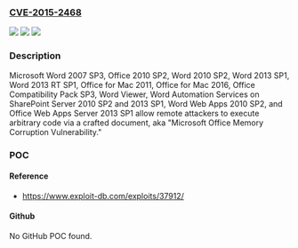 ### [CVE-2015-2468](https://cve.mitre.org/cgi-bin/cvename.cgi?name=CVE-2015-2468)
![](https://img.shields.io/static/v1?label=Product&message=n%2Fa&color=blue)
![](https://img.shields.io/static/v1?label=Version&message=n%2Fa&color=blue)
![](https://img.shields.io/static/v1?label=Vulnerability&message=n%2Fa&color=brighgreen)

### Description

Microsoft Word 2007 SP3, Office 2010 SP2, Word 2010 SP2, Word 2013 SP1, Word 2013 RT SP1, Office for Mac 2011, Office for Mac 2016, Office Compatibility Pack SP3, Word Viewer, Word Automation Services on SharePoint Server 2010 SP2 and 2013 SP1, Word Web Apps 2010 SP2, and Office Web Apps Server 2013 SP1 allow remote attackers to execute arbitrary code via a crafted document, aka "Microsoft Office Memory Corruption Vulnerability."

### POC

#### Reference
- https://www.exploit-db.com/exploits/37912/

#### Github
No GitHub POC found.

